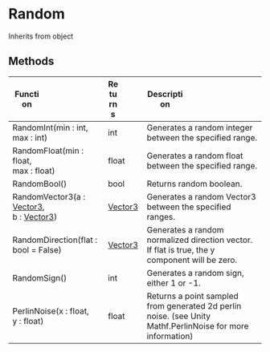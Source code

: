 # Random
Inherits from object
## Methods
|<div style="width:33%">Function</div>|<div style="width:33%">Returns</div>|<div style="width:33%">Description</div>|
|---|---|---|
|RandomInt(min : int,<br/>max : int)|int|Generates a random integer between the specified range.|
|RandomFloat(min : float,<br/>max : float)|float|Generates a random float between the specified range.|
|RandomBool()|bool|Returns random boolean.|
|RandomVector3(a : [Vector3](../objects/Vector3.md),<br/>b : [Vector3](../objects/Vector3.md))|[Vector3](../objects/Vector3.md)|Generates a random Vector3 between the specified ranges.|
|RandomDirection(flat : bool = False)|[Vector3](../objects/Vector3.md)|Generates a random normalized direction vector. If flat is true, the y component will be zero.|
|RandomSign()|int|Generates a random sign, either 1 or -1.|
|PerlinNoise(x : float,<br/>y : float)|float|Returns a point sampled from generated 2d perlin noise. (see Unity Mathf.PerlinNoise for more information)|
